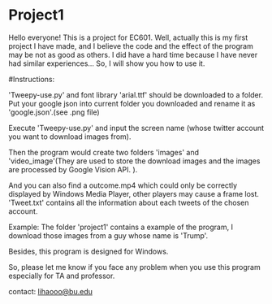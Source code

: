 # Project1
Hello everyone! 
This is a project for EC601. Well, actually this is my first project I have made, and I believe the code and the effect of the program may be not as good as others. I did have a hard time because I have never had similar experiences... So, I will show you how to use it.

#Instructions: 

'Tweepy-use.py' and font library 'arial.ttf' should be downloaded to a folder.
 Put your google json into current folder you downloaded and rename it as 'google.json'.(see .png file)
 
 
 
 

Execute 'Tweepy-use.py' and input the screen name (whose twitter account you want to download images from). 

Then the program would create two folders 'images' and 'video_image'(They are used to store the download images and the images are processed by Google Vision API. ). 

And you can also find a outcome.mp4 which could only be correctly displayed by Windows Media Player, other players may cause a frame lost. 'Tweet.txt' contains all the information about each tweets of the chosen account.




Example: The folder 'project1' contains a example of the program, I download those images from a guy whose name is 'Trump'.

Besides, this program is designed for Windows.



So, please let me know if you face any problem when you use this program especially for TA and professor.

contact: lihaooo@bu.edu
